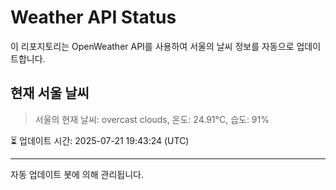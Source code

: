 
# Weather API Status

이 리포지토리는 OpenWeather API를 사용하여 서울의 날씨 정보를 자동으로 업데이트합니다.

## 현재 서울 날씨
> 서울의 현재 날씨: overcast clouds, 온도: 24.91°C, 습도: 91%

⏳ 업데이트 시간: 2025-07-21 19:43:24 (UTC)

---
자동 업데이트 봇에 의해 관리됩니다.
